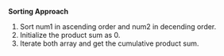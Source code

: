 **Sorting Approach**
​
1. Sort num1 in ascending order and num2 in decending order.
2. Initialize the product sum as 0.
3. Iterate both array and get the cumulative product sum.
​
​